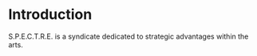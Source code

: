 # Introduction

S.P.E.C.T.R.E. is a syndicate dedicated to strategic advantages within the arts.



